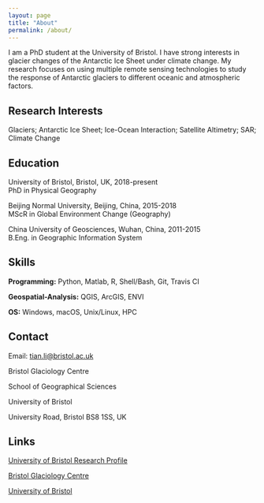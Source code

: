 ```yaml
---
layout: page
title: "About"
permalink: /about/
---
```


I am a PhD student at the University of Bristol. I have strong interests in glacier changes of the Antarctic Ice Sheet under climate change. My research focuses on using multiple remote sensing technologies to study the response of Antarctic glaciers to different oceanic and atmospheric factors.

## Research Interests
Glaciers;  Antarctic Ice Sheet;  Ice-Ocean Interaction;  Satellite Altimetry;  SAR;  Climate Change

## Education

University of Bristol, Bristol, UK, 2018-present<br>
PhD in Physical Geography

Beijing Normal University, Beijing, China, 2015-2018<br>
MScR in Global Environment Change (Geography)

China University of Geosciences, Wuhan, China, 2011-2015<br>
B.Eng. in Geographic Information System

## Skills
**Programming:** Python, Matlab, R, Shell/Bash, Git, Travis CI

**Geospatial-Analysis:** QGIS, ArcGIS, ENVI

**OS:** Windows, macOS, Unix/Linux, HPC

## Contact

Email: tian.li@bristol.ac.uk

Bristol Glaciology Centre

School of Geographical Sciences

University of Bristol

University Road, Bristol BS8 1SS, UK

## Links

[University of Bristol Research Profile](https://research-information.bris.ac.uk/en/persons/tian-li)

[Bristol Glaciology Centre](http://www.bristol.ac.uk/geography/research/bgc/)

[University of Bristol](https://www.bristol.ac.uk/)
